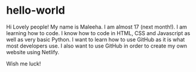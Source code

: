 # hello-world

Hi Lovely people!
My name is Maleeha. I am almost 17 (next month!). I am learning how to code. I know how to code in HTML, CSS and Javascript as well as very basic Python. I want to learn how to use GitHub as it is what most developers use. I also want to use GitHub in order to create my own website using Netlify.

Wish me luck!
